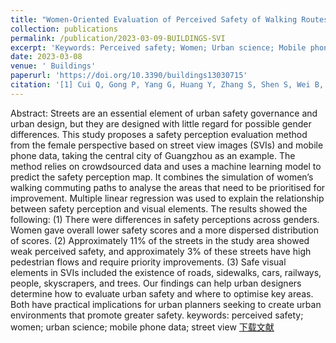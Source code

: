 ```yaml
---
title: "Women-Oriented Evaluation of Perceived Safety of Walking Routes between Home and Mass Transit: A Case Study and Methodology Test in Guangzhou"
collection: publications
permalink: /publication/2023-03-09-BUILDINGS-SVI
excerpt: 'Keywords: Perceived safety; Women; Urban science; Mobile phone data; Street view'
date: 2023-03-08
venue: ' Buildings'
paperurl: 'https://doi.org/10.3390/buildings13030715'
citation: '[1] Cui Q, Gong P, Yang G, Huang Y, Zhang S, Shen S, Wei B, Chen Y*. Women-Oriented Evaluation of Perceived Safety of Walking Routes between Home and Mass Transit: A Case Study and Methodology Test in Guangzhou [J]. Buildings, 2023, 13(3):715.'
---
```

Abstract: Streets are an essential element of urban safety governance and urban design, but they are designed with little regard for possible gender differences. This study proposes a safety perception evaluation method from the female perspective based on street view images (SVIs) and mobile phone data, taking the central city of Guangzhou as an example. The method relies on crowdsourced data and uses a machine learning model to predict the safety perception map. It combines the simulation of women’s walking commuting paths to analyse the areas that need to be prioritised for improvement. Multiple linear regression was used to explain the relationship between safety perception and visual elements. The results showed the following: (1) There were differences in safety perceptions across genders. Women gave overall lower safety scores and a more dispersed distribution of scores. (2) Approximately 11% of the streets in the study area showed weak perceived safety, and approximately 3% of these streets have high pedestrian flows and require priority improvements. (3) Safe visual elements in SVIs included the existence of roads, sidewalks, cars, railways, people, skyscrapers, and trees. Our findings can help urban designers determine how to evaluate urban safety and where to optimise key areas. Both have practical implications for urban planners seeking to create urban environments that promote greater safety.
keywords: perceived safety; women; urban science; mobile phone data; street view
[下载文献](https://www.mdpi.com/2075-5309/13/3/715/pdf?version=1678282993)


